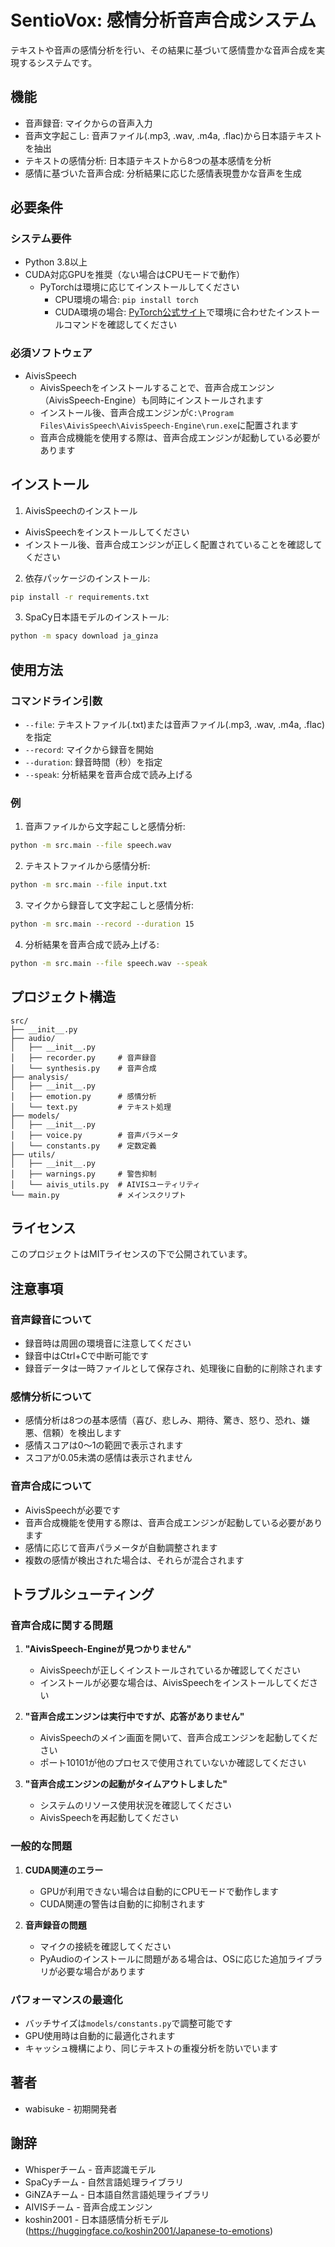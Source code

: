 # SentioVox: 感情分析音声合成システム

テキストや音声の感情分析を行い、その結果に基づいて感情豊かな音声合成を実現するシステムです。

## 機能

- 音声録音: マイクからの音声入力
- 音声文字起こし: 音声ファイル(.mp3, .wav, .m4a, .flac)から日本語テキストを抽出
- テキストの感情分析: 日本語テキストから8つの基本感情を分析
- 感情に基づいた音声合成: 分析結果に応じた感情表現豊かな音声を生成

## 必要条件

### システム要件
- Python 3.8以上
- CUDA対応GPUを推奨（ない場合はCPUモードで動作）
  - PyTorchは環境に応じてインストールしてください
    - CPU環境の場合: `pip install torch`
    - CUDA環境の場合: [PyTorch公式サイト](https://pytorch.org/get-started/locally/)で環境に合わせたインストールコマンドを確認してください

### 必須ソフトウェア
- AivisSpeech
  - AivisSpeechをインストールすることで、音声合成エンジン（AivisSpeech-Engine）も同時にインストールされます
  - インストール後、音声合成エンジンが`C:\Program Files\AivisSpeech\AivisSpeech-Engine\run.exe`に配置されます
  - 音声合成機能を使用する際は、音声合成エンジンが起動している必要があります

## インストール

1. AivisSpeechのインストール
- AivisSpeechをインストールしてください
- インストール後、音声合成エンジンが正しく配置されていることを確認してください

2. 依存パッケージのインストール:
```bash
pip install -r requirements.txt
```

3. SpaCy日本語モデルのインストール:
```bash
python -m spacy download ja_ginza
```

## 使用方法

### コマンドライン引数

- `--file`: テキストファイル(.txt)または音声ファイル(.mp3, .wav, .m4a, .flac)を指定
- `--record`: マイクから録音を開始
- `--duration`: 録音時間（秒）を指定
- `--speak`: 分析結果を音声合成で読み上げる

### 例

1. 音声ファイルから文字起こしと感情分析:
```bash
python -m src.main --file speech.wav
```

2. テキストファイルから感情分析:
```bash
python -m src.main --file input.txt
```

3. マイクから録音して文字起こしと感情分析:
```bash
python -m src.main --record --duration 15
```

4. 分析結果を音声合成で読み上げる:
```bash
python -m src.main --file speech.wav --speak
```

## プロジェクト構造

```
src/
├── __init__.py
├── audio/
│   ├── __init__.py
│   ├── recorder.py     # 音声録音
│   └── synthesis.py    # 音声合成
├── analysis/
│   ├── __init__.py
│   ├── emotion.py      # 感情分析
│   └── text.py         # テキスト処理
├── models/
│   ├── __init__.py
│   ├── voice.py        # 音声パラメータ
│   └── constants.py    # 定数定義
├── utils/
│   ├── __init__.py
│   ├── warnings.py     # 警告抑制
│   └── aivis_utils.py  # AIVISユーティリティ
└── main.py             # メインスクリプト
```

## ライセンス

このプロジェクトはMITライセンスの下で公開されています。

## 注意事項

### 音声録音について
- 録音時は周囲の環境音に注意してください
- 録音中はCtrl+Cで中断可能です
- 録音データは一時ファイルとして保存され、処理後に自動的に削除されます

### 感情分析について
- 感情分析は8つの基本感情（喜び、悲しみ、期待、驚き、怒り、恐れ、嫌悪、信頼）を検出します
- 感情スコアは0〜1の範囲で表示されます
- スコアが0.05未満の感情は表示されません

### 音声合成について
- AivisSpeechが必要です
- 音声合成機能を使用する際は、音声合成エンジンが起動している必要があります
- 感情に応じて音声パラメータが自動調整されます
- 複数の感情が検出された場合は、それらが混合されます

## トラブルシューティング

### 音声合成に関する問題
1. **"AivisSpeech-Engineが見つかりません"**
   - AivisSpeechが正しくインストールされているか確認してください
   - インストールが必要な場合は、AivisSpeechをインストールしてください

2. **"音声合成エンジンは実行中ですが、応答がありません"**
   - AivisSpeechのメイン画面を開いて、音声合成エンジンを起動してください
   - ポート10101が他のプロセスで使用されていないか確認してください

3. **"音声合成エンジンの起動がタイムアウトしました"**
   - システムのリソース使用状況を確認してください
   - AivisSpeechを再起動してください

### 一般的な問題
1. **CUDA関連のエラー**
   - GPUが利用できない場合は自動的にCPUモードで動作します
   - CUDA関連の警告は自動的に抑制されます

2. **音声録音の問題**
   - マイクの接続を確認してください
   - PyAudioのインストールに問題がある場合は、OSに応じた追加ライブラリが必要な場合があります

### パフォーマンスの最適化
- バッチサイズは`models/constants.py`で調整可能です
- GPU使用時は自動的に最適化されます
- キャッシュ機構により、同じテキストの重複分析を防いでいます

## 著者

- wabisuke - 初期開発者

## 謝辞

- Whisperチーム - 音声認識モデル
- SpaCyチーム - 自然言語処理ライブラリ
- GiNZAチーム - 日本語自然言語処理ライブラリ
- AIVISチーム - 音声合成エンジン
- koshin2001 - 日本語感情分析モデル (https://huggingface.co/koshin2001/Japanese-to-emotions)
